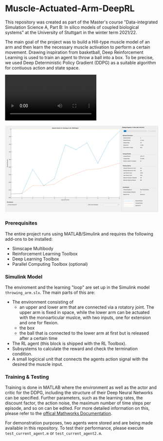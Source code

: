 # Muscle-Actuated-Arm-DeepRL

This repository was created as part of the Master's course "Data-integrated Simulation Science A, Part B: In silico models of coupled biological systems" at the University of Stuttgart in the winter term 2021/22. 

The main goal of the project was to build a Hill-type muscle model of an arm and then learn the necessary muscle activation to perform a certain movement.
Drawing inspiration from basketball, Deep Reinforcement Learning is used to train an agent to throw a ball into a box.
To be precise, we used Deep Deterministic Policy Gradient (DDPG) as a suitable algorithm for contiuous action and state space.

![Performance of the trained RL agent in a given setting.](Results/episode_hit.mov)

![Reward over episodes for a simple example. The training was stopped after the first make.](Results/fast_learner_rewards.png)

### Prerequisites

The entire project runs using MATLAB/Simulink and requires the following add-ons to be installed:
- Simscape Multibody
- Reinforcement Learning Toolbox
- Deep Learning Toolbox
- Parallel Computing Toolbox (optional)

### Simulink Model

The enviroment and the learning "loop" are set up in the Simulink model `throwing_arm.slx`. 
The main parts of this are:
- The environment consisting of
    - an upper and lower arm that are connected via a rotatory joint. The upper arm is fixed in space, while the lower arm can be actuated with the monoarticular muslce, with two inputs, one for extension and one for flexion.
    - the box
    - the ball that is connected to the lower arm at first but is released after a certain time
- The RL agent (this block is shipped with the RL Toolbox).
- Subsystems to calculate the reward and check the termination condition.
- A small logicical unit that connects the agents action signal with the desired the muscle input.

### Training & Testing

Training is done in MATLAB where the environment as well as the actor and critic for the DDPG, including the structure of their Deep Neural Networks can be specified.
Further parameters, such as the learning rates, the discount factor, the action noise, the maximum number of time steps per episode, and so on can be edited.
For more detailed information on this, please refer to the [offical Mathworks Documentation](https://de.mathworks.com/products/reinforcement-learning.html).

For demonstration purposes, two agents were stored and are being made available in this repository.
To test their performance, please execute `test_current_agent.m` or `test_current_agent2.m`.

